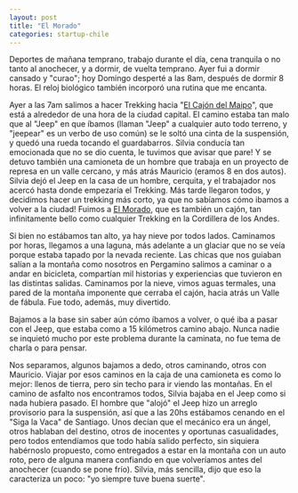 ```yaml
---
layout: post
title: "El Morado"
categories: startup-chile
---
```


Deportes de mañana temprano, trabajo durante el día, cena tranquila o no tanto
al anochecer, y a dormir, de vuelta temprano. Ayer fui a dormir cansado y
"curao"; hoy Domingo desperté a las 8am, después de dormir 8 horas. El reloj
biológico también incorporó una rutina que me encanta.

Ayer a las 7am salimos a hacer Trekking hacia "[El Cajón del
Maipo](http://es.wikipedia.org/wiki/Caj%C3%B3n_del_Maipo)", que está a
alrededor de una hora de la ciudad capital. El camino estaba tan malo que al
"Jeep" en que íbamos (llaman "Jeep" a cualquier auto todo terreno, y "jeepear"
es un verbo de uso común) se le soltó una cinta de la suspensión, y quedó una
rueda tocando el guardabarros. Silvia conducía tan emocionada que no se dio
cuenta, le tuvimos que avisar que pare! Y se detuvo también una camioneta de
un hombre que trabaja en un proyecto de represa en un valle cercano, y más
atrás Mauricio (eramos 8 en dos autos). Silvia dejó el Jeep en la casa de un
hombre, cerquita, y el trabajador nos acercó hasta donde empezaría el
Trekking. Más tarde llegaron todos, y decidimos hacer un trekking más corto,
ya que no sabíamos cómo ibamos a volver a la ciudad! Fuimos a [El
Morado](http://es.wikipedia.org/wiki/Monumento_Natural_El_Morado), que es
también un cajón, tan infinitamente bello como cualquier Trekking en la
Cordillera de los Andes.

Si bien no estábamos tan alto, ya hay nieve por todos lados. Caminamos por
horas, llegamos a una laguna, más adelante a un glaciar que no se veía porque
estaba tapado por la nevada reciente. Las chicas que nos guiaban salían a la
montaña como nosotros en Pergamino salimos a caminar o a andar en bicicleta,
compartían mil historias y experiencias que tuvieron en las distintas salidas.
Caminamos por la nieve, vimos aguas termales, una pared de la montaña
imponente que cerraba el cajón, hacia atrás un Valle de fábula. Fue todo,
además, muy divertido.

Bajamos a la base sin saber aún cómo íbamos a volver, o qué iba a pasar con el
Jeep, que estaba como a 15 kilómetros camino abajo. Nunca nadie se inquietó
mucho por este problema durante la caminata, no fue tema de charla o para
pensar.

Nos separamos, algunos bajamos a dedo, otros caminando, otros con Mauricio.
Viajar por esos caminos en la caja de una camioneta es como lo mejor: llenos
de tierra, pero sin techo para ir viendo las montañas. En el camino de asfalto
nos encontramos todos, Silvia bajaba en el Jeep como si nada hubiera pasado.
El hombre que "alojó" el Jeep hizo un arreglo provisorio para la suspensión,
así que a las 20hs estábamos cenando en el "Siga la Vaca" de Santiago. Unos
decían que el mecánico era un ángel, otros hablaban del destino, otros de
inocentes y oportunas casualidades, pero todos entendíamos que todo había
salido perfecto, sin siquiera habérnoslo propuesto, como entregados a estar en
la montaña con un auto roto, pero de alguna manera confiando en que
volveríamos antes del anochecer (cuando se pone frío). Silvia, más sencilla,
dijo que eso la caracteriza un poco: "yo siempre tuve buena suerte".

